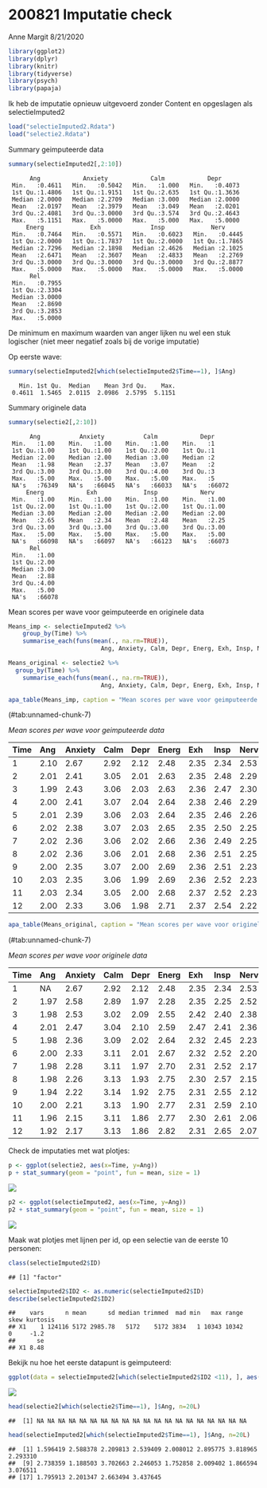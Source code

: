 200821 Imputatie check
================
Anne Margit
8/21/2020

``` r
library(ggplot2)
library(dplyr)
library(knitr)
library(tidyverse)
library(psych)
library(papaja)
```

Ik heb de imputatie opnieuw uitgevoerd zonder Content en opgeslagen als
selectieImputed2

``` r
load("selectieImputed2.Rdata")
load("selectie2.Rdata")
```

Summary geimputeerde data

``` r
summary(selectieImputed2[,2:10])
```

``` 
      Ang            Anxiety            Calm            Depr       
 Min.   :0.4611   Min.   :0.5042   Min.   :1.000   Min.   :0.4073  
 1st Qu.:1.4806   1st Qu.:1.9151   1st Qu.:2.635   1st Qu.:1.3636  
 Median :2.0000   Median :2.2709   Median :3.000   Median :2.0000  
 Mean   :2.0197   Mean   :2.3979   Mean   :3.049   Mean   :2.0201  
 3rd Qu.:2.4081   3rd Qu.:3.0000   3rd Qu.:3.574   3rd Qu.:2.4643  
 Max.   :5.1151   Max.   :5.0000   Max.   :5.000   Max.   :5.0000  
     Energ             Exh              Insp             Nerv       
 Min.   :0.7464   Min.   :0.5571   Min.   :0.6023   Min.   :0.4445  
 1st Qu.:2.0000   1st Qu.:1.7837   1st Qu.:2.0000   1st Qu.:1.7865  
 Median :2.7296   Median :2.1898   Median :2.4626   Median :2.1025  
 Mean   :2.6471   Mean   :2.3607   Mean   :2.4833   Mean   :2.2769  
 3rd Qu.:3.0000   3rd Qu.:3.0000   3rd Qu.:3.0000   3rd Qu.:2.8877  
 Max.   :5.0000   Max.   :5.0000   Max.   :5.0000   Max.   :5.0000  
      Rel        
 Min.   :0.7955  
 1st Qu.:2.3304  
 Median :3.0000  
 Mean   :2.8690  
 3rd Qu.:3.2853  
 Max.   :5.0000  
```

De minimum en maximum waarden van anger lijken nu wel een stuk logischer
(niet meer negatief zoals bij de vorige imputatie)

Op eerste wave:

``` r
summary(selectieImputed2[which(selectieImputed2$Time==1), ]$Ang)
```

``` 
   Min. 1st Qu.  Median    Mean 3rd Qu.    Max. 
 0.4611  1.5465  2.0115  2.0986  2.5795  5.1151 
```

Summary originele data

``` r
summary(selectie2[,2:10])
```

``` 
      Ang           Anxiety           Calm            Depr      
 Min.   :1.00    Min.   :1.00    Min.   :1.00    Min.   :1      
 1st Qu.:1.00    1st Qu.:1.00    1st Qu.:2.00    1st Qu.:1      
 Median :2.00    Median :2.00    Median :3.00    Median :2      
 Mean   :1.98    Mean   :2.37    Mean   :3.07    Mean   :2      
 3rd Qu.:3.00    3rd Qu.:3.00    3rd Qu.:4.00    3rd Qu.:3      
 Max.   :5.00    Max.   :5.00    Max.   :5.00    Max.   :5      
 NA's   :76349   NA's   :66045   NA's   :66033   NA's   :66072  
     Energ            Exh             Insp            Nerv      
 Min.   :1.00    Min.   :1.00    Min.   :1.00    Min.   :1.00   
 1st Qu.:2.00    1st Qu.:1.00    1st Qu.:2.00    1st Qu.:1.00   
 Median :3.00    Median :2.00    Median :2.00    Median :2.00   
 Mean   :2.65    Mean   :2.34    Mean   :2.48    Mean   :2.25   
 3rd Qu.:3.00    3rd Qu.:3.00    3rd Qu.:3.00    3rd Qu.:3.00   
 Max.   :5.00    Max.   :5.00    Max.   :5.00    Max.   :5.00   
 NA's   :66098   NA's   :66097   NA's   :66123   NA's   :66073  
      Rel       
 Min.   :1.00   
 1st Qu.:2.00   
 Median :3.00   
 Mean   :2.88   
 3rd Qu.:4.00   
 Max.   :5.00   
 NA's   :66078  
```

Mean scores per wave voor geimputeerde en originele data

``` r
Means_imp <- selectieImputed2 %>%
    group_by(Time) %>%
    summarise_each(funs(mean(., na.rm=TRUE)), 
                          Ang, Anxiety, Calm, Depr, Energ, Exh, Insp, Nerv, Rel)

Means_original <- selectie2 %>%
  group_by(Time) %>%
    summarise_each(funs(mean(., na.rm=TRUE)), 
                          Ang, Anxiety, Calm, Depr, Energ, Exh, Insp, Nerv, Rel)
```

``` r
apa_table(Means_imp, caption = "Mean scores per wave voor geimputeerde data")
```

<caption>

(\#tab:unnamed-chunk-7)

</caption>

<div data-custom-style="Table Caption">

*Mean scores per wave voor geimputeerde
data*

</div>

| Time | Ang  | Anxiety | Calm | Depr | Energ | Exh  | Insp | Nerv | Rel  |
| :--- | :--- | :------ | :--- | :--- | :---- | :--- | :--- | :--- | :--- |
| 1    | 2.10 | 2.67    | 2.92 | 2.12 | 2.48  | 2.35 | 2.34 | 2.53 | 2.70 |
| 2    | 2.01 | 2.41    | 3.05 | 2.01 | 2.63  | 2.35 | 2.48 | 2.29 | 2.87 |
| 3    | 1.99 | 2.43    | 3.06 | 2.03 | 2.63  | 2.36 | 2.47 | 2.30 | 2.89 |
| 4    | 2.00 | 2.41    | 3.07 | 2.04 | 2.64  | 2.38 | 2.46 | 2.29 | 2.90 |
| 5    | 2.01 | 2.39    | 3.06 | 2.03 | 2.64  | 2.35 | 2.46 | 2.26 | 2.89 |
| 6    | 2.02 | 2.38    | 3.07 | 2.03 | 2.65  | 2.35 | 2.50 | 2.25 | 2.88 |
| 7    | 2.02 | 2.36    | 3.06 | 2.02 | 2.66  | 2.36 | 2.49 | 2.25 | 2.88 |
| 8    | 2.02 | 2.36    | 3.06 | 2.01 | 2.68  | 2.36 | 2.51 | 2.25 | 2.88 |
| 9    | 2.00 | 2.35    | 3.07 | 2.00 | 2.69  | 2.36 | 2.51 | 2.23 | 2.89 |
| 10   | 2.03 | 2.35    | 3.06 | 1.99 | 2.69  | 2.36 | 2.52 | 2.23 | 2.88 |
| 11   | 2.03 | 2.34    | 3.05 | 2.00 | 2.68  | 2.37 | 2.52 | 2.23 | 2.88 |
| 12   | 2.00 | 2.33    | 3.06 | 1.98 | 2.71  | 2.37 | 2.54 | 2.22 | 2.90 |

``` r
apa_table(Means_original, caption = "Mean scores per wave voor originele data")
```

<caption>

(\#tab:unnamed-chunk-7)

</caption>

<div data-custom-style="Table Caption">

*Mean scores per wave voor originele
data*

</div>

| Time | Ang  | Anxiety | Calm | Depr | Energ | Exh  | Insp | Nerv | Rel  |
| :--- | :--- | :------ | :--- | :--- | :---- | :--- | :--- | :--- | :--- |
| 1    | NA   | 2.67    | 2.92 | 2.12 | 2.48  | 2.35 | 2.34 | 2.53 | 2.70 |
| 2    | 1.97 | 2.58    | 2.89 | 1.97 | 2.28  | 2.35 | 2.25 | 2.52 | 2.67 |
| 3    | 1.98 | 2.53    | 3.02 | 2.09 | 2.55  | 2.42 | 2.40 | 2.38 | 2.86 |
| 4    | 2.01 | 2.47    | 3.04 | 2.10 | 2.59  | 2.47 | 2.41 | 2.36 | 2.89 |
| 5    | 1.98 | 2.36    | 3.09 | 2.02 | 2.64  | 2.32 | 2.45 | 2.23 | 2.91 |
| 6    | 2.00 | 2.33    | 3.11 | 2.01 | 2.67  | 2.32 | 2.52 | 2.20 | 2.92 |
| 7    | 1.98 | 2.28    | 3.11 | 1.97 | 2.70  | 2.31 | 2.52 | 2.17 | 2.93 |
| 8    | 1.98 | 2.26    | 3.13 | 1.93 | 2.75  | 2.30 | 2.57 | 2.15 | 2.95 |
| 9    | 1.94 | 2.22    | 3.14 | 1.92 | 2.75  | 2.31 | 2.55 | 2.12 | 2.96 |
| 10   | 2.00 | 2.21    | 3.13 | 1.90 | 2.77  | 2.31 | 2.59 | 2.10 | 2.95 |
| 11   | 1.96 | 2.15    | 3.11 | 1.86 | 2.77  | 2.30 | 2.61 | 2.06 | 2.95 |
| 12   | 1.92 | 2.17    | 3.13 | 1.86 | 2.82  | 2.31 | 2.65 | 2.07 | 2.98 |

Check de imputaties met wat plotjes:

``` r
p <- ggplot(selectie2, aes(x=Time, y=Ang)) 
p + stat_summary(geom = "point", fun = mean, size = 1) 
```

![](200821-Imputatie-check_files/figure-gfm/unnamed-chunk-8-1.png)<!-- -->

``` r
p2 <- ggplot(selectieImputed2, aes(x=Time, y=Ang)) 
p2 + stat_summary(geom = "point", fun = mean, size = 1) 
```

![](200821-Imputatie-check_files/figure-gfm/unnamed-chunk-9-1.png)<!-- -->

Maak wat plotjes met lijnen per id, op een selectie van de eerste 10
personen:

``` r
class(selectieImputed2$ID)
```

    ## [1] "factor"

``` r
selectieImputed2$ID2 <- as.numeric(selectieImputed2$ID)
describe(selectieImputed2$ID2)
```

    ##    vars      n mean      sd median trimmed  mad min   max range skew kurtosis
    ## X1    1 124116 5172 2985.78   5172    5172 3834   1 10343 10342    0     -1.2
    ##      se
    ## X1 8.48

Bekijk nu hoe het eerste datapunt is
geimputeerd:

``` r
ggplot(data = selectieImputed2[which(selectieImputed2$ID2 <11), ], aes(x = Time, y = Ang, color=as.factor(ID2))) + geom_line() + geom_point() + facet_wrap(. ~ ID2, nrow=2)
```

![](200821-Imputatie-check_files/figure-gfm/unnamed-chunk-11-1.png)<!-- -->

``` r
head(selectie2[which(selectie2$Time==1), ]$Ang, n=20L)
```

    ##  [1] NA NA NA NA NA NA NA NA NA NA NA NA NA NA NA NA NA NA NA NA

``` r
head(selectieImputed2[which(selectieImputed2$Time==1), ]$Ang, n=20L)
```

    ##  [1] 1.596419 2.588378 2.209813 2.539409 2.008012 2.895775 3.818965 2.293310
    ##  [9] 2.738359 1.188503 3.702663 2.246053 1.752858 2.009402 1.866594 3.076511
    ## [17] 1.795913 2.201347 2.663494 3.437645
